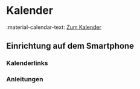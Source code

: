 # Kalender

:material-calendar-text: [Zum Kalender](../../Termine/Termine.md)

## Einrichtung auf dem Smartphone

### Kalenderlinks


### Anleitungen